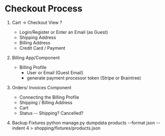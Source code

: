 # Checkout Process

1. Cart -> Checkout View
   ?
   - Login/Register or Enter an Email (as Guest)
   - Shipping Address
   - Billing Address
   - Credit Card / Payment

2. Billing App/Component
	- Billing Profile
		- User or Email (Guest Email)
		- generate payment processor token (Stripe or Braintree)

3. Orders/ Invoices Component
	- Connecting the Billing Profile
	- Shipping / Billing Address
	- Cart
	- Status -- Shipping? Cancelled?

4. Backup Fixtures
	python manage.py dumpdata products --format json --indent 4 > shopping/fixtures/products.json

